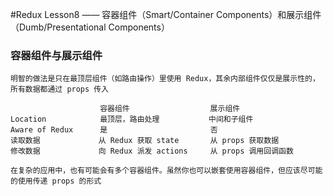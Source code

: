 #Redux Lesson8 —— 容器组件（Smart/Container Components）和展示组件（Dumb/Presentational Components）

### 容器组件与展示组件
    明智的做法是只在最顶层组件（如路由操作）里使用 Redux，其余内部组件仅仅是展示性的，所有数据都通过 props 传入

                        容器组件                  展示组件
    Location            最顶层，路由处理           中间和子组件
    Aware of Redux      是                       否
    读取数据             从 Redux 获取 state       从 props 获取数据
    修改数据             向 Redux 派发 actions     从 props 调用回调函数

    在复杂的应用中，也有可能会有多个容器组件。虽然你也可以嵌套使用容器组件，但应该尽可能的使用传递 props 的形式

